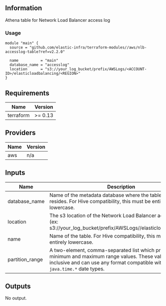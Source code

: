 <!-- BEGINNING OF PRE-COMMIT-TERRAFORM DOCS HOOK -->
## Information

Athena table for Network Load Balancer access log

### Usage

```hcl
module "main" {
  source = "github.com/elastic-infra/terraform-modules//aws/nlb-accesslog-table?ref=v2.2.0"

  name          = "main"
  database_name = "accesslog"
  location      = "s3://your_log_bucket/prefix/AWSLogs/<ACCOUNT-ID>/elasticloadbalancing/<REGION>"
}
```

## Requirements

| Name | Version |
|------|---------|
| terraform | >= 0.13 |

## Providers

| Name | Version |
|------|---------|
| aws | n/a |

## Inputs

| Name | Description | Type | Default | Required |
|------|-------------|------|---------|:--------:|
| database\_name | Name of the metadata database where the table metadata resides. For Hive compatibility, this must be entirely lowercase. | `string` | n/a | yes |
| location | The s3 location of the Network Load Balancer access log. (ex: s3://your\_log\_bucket/prefix/AWSLogs/<ACCOUNT-ID>/elasticloadbalancing/<REGION>) | `string` | n/a | yes |
| name | Name of the table. For Hive compatibility, this must be entirely lowercase. | `string` | n/a | yes |
| partition\_range | A two-element, comma-separated list which provides the minimum and maximum range values. These values are inclusive and can use any format compatible with the Java `java.time.*` date types. | `string` | `"NOW-1MONTH,NOW"` | no |

## Outputs

No output.

<!-- END OF PRE-COMMIT-TERRAFORM DOCS HOOK -->
